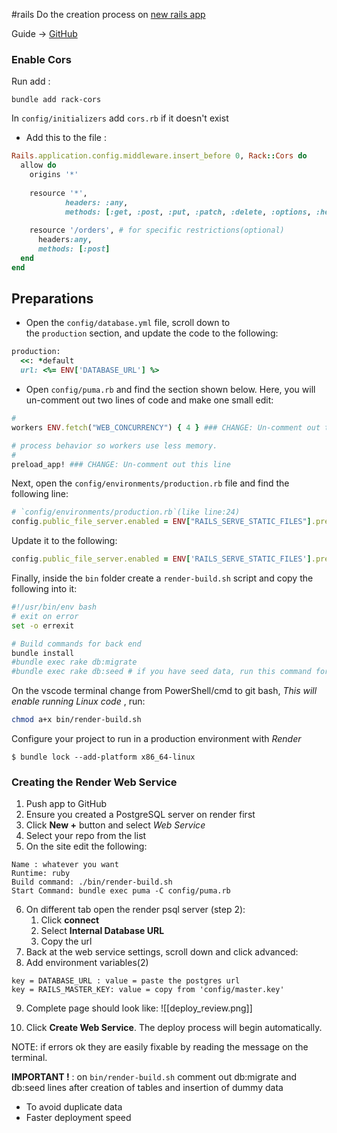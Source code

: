 #rails 
Do the creation process on  [new rails app](Rails/Rails-configuration)

Guide -> [GitHub](https://github.com/edd-ie/rails-deploment-guide)

### Enable Cors

Run add : 
```terminal
bundle add rack-cors
```

In `config/initializers` add `cors.rb` if it doesn't exist
- Add this to the file  :
```ruby
Rails.application.config.middleware.insert_before 0, Rack::Cors do
  allow do
    origins '*'
    
    resource '*',
            headers: :any,
            methods: [:get, :post, :put, :patch, :delete, :options, :head]
	
	resource '/orders', # for specific restrictions(optional)
      headers:any,
      methods: [:post]
  end
end
```

## Preparations

- Open the `config/database.yml` file, scroll down to the `production` section, and update the code to the following:

```ruby
production:
  <<: *default
  url: <%= ENV['DATABASE_URL'] %>
```

- Open `config/puma.rb` and find the section shown below. Here, you will un-comment out two lines of code and make one small edit:
```ruby
#
workers ENV.fetch("WEB_CONCURRENCY") { 4 } ### CHANGE: Un-comment out this line; update the value to 4

# process behavior so workers use less memory.
#
preload_app! ### CHANGE: Un-comment out this line
```

Next, open the `config/environments/production.rb` file and find the following line:

```ruby
# `config/environments/production.rb`(like line:24)
config.public_file_server.enabled = ENV["RAILS_SERVE_STATIC_FILES"].present?
```

Update it to the following:

```ruby
config.public_file_server.enabled = ENV['RAILS_SERVE_STATIC_FILES'].present? || ENV['RENDER'].present?
```

Finally, inside the `bin` folder create a `render-build.sh` script and copy the following into it:
```sh
#!/usr/bin/env bash
# exit on error
set -o errexit

# Build commands for back end
bundle install
#bundle exec rake db:migrate 
#bundle exec rake db:seed # if you have seed data, run this command for the initial deploy only to avoid duplicate records
```

 On the vscode terminal change from PowerShell/cmd to git bash, _This will enable running Linux code_ , run:
```sh
chmod a+x bin/render-build.sh
```

Configure your project to run in a production environment with *Render*
```terminal
$ bundle lock --add-platform x86_64-linux
```

### Creating the Render Web Service
1. Push app to GitHub
2. Ensure you created a PostgreSQL server on render first
3. Click **New +** button and select _Web Service_
4. Select your repo from the list
5. On the site edit the following:
```
Name : whatever you want
Runtime: ruby
Build command: ./bin/render-build.sh
Start Command: bundle exec puma -C config/puma.rb
```
6. On different tab open the render psql server (step 2):
	1. Click **connect**
	2. Select **Internal Database URL**
	3. Copy the url
7. Back at the web service settings, scroll down and click advanced:
8. Add environment variables(2)
```
key = DATABASE_URL : value = paste the postgres url
key = RAILS_MASTER_KEY: value = copy from 'config/master.key'
```

9. Complete page should look like: 
![[deploy_review.png]]

10. Click **Create Web Service**. The deploy process will begin automatically.

NOTE: if errors ok they are easily fixable by reading the message on the terminal.

**IMPORTANT !** : on `bin/render-build.sh` comment out db:migrate and db:seed lines after creation of tables and insertion of dummy data
 - To avoid duplicate data
 - Faster deployment speed
